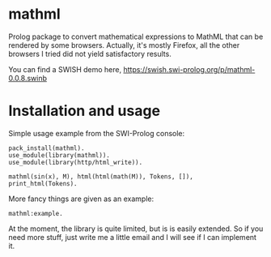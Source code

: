 # mathml

Prolog package to convert mathematical expressions to MathML that can be rendered by some 
browsers. Actually, it's mostly Firefox, all the other browsers I tried did not yield 
satisfactory results.

You can find a SWISH demo here, https://swish.swi-prolog.org/p/mathml-0.0.8.swinb

# Installation and usage

Simple usage example from the SWI-Prolog console:

```
pack_install(mathml).
use_module(library(mathml)).
use_module(library(http/html_write)).

mathml(sin(x), M), html(html(math(M)), Tokens, []), print_html(Tokens).
```

More fancy things are given as an example:

```
mathml:example.
```

At the moment, the library is quite limited, but is is easily extended. So if you need more 
stuff, just write me a little email and I will see if I can implement it.

